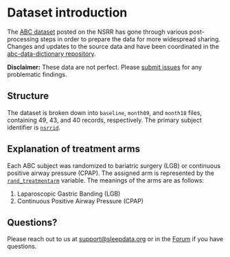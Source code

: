 # Dataset introduction

The [ABC dataset](:files_path:/datasets) posted on the NSRR has gone through various post-processing steps in order to prepare the data for more widespread sharing. Changes and updates to the source data and have been coordinated in the [abc-data-dictionary repository](https://github.com/nsrr/abc-data-dictionary).

**Disclaimer:** These data are not perfect. Please [submit issues](https://github.com/nsrr/abc-data-dictionary/issues) for any problematic findings.

## Structure

The dataset is broken down into `baseline`, `month09`, and `month18` files, containing 49, 43, and 40 records, respectively. The primary subject identifier is [`nsrrid`](https://sleepdata.org/datasets/abc/variables/nsrrid).

## Explanation of treatment arms

Each ABC subject was randomized to bariatric surgery (LGB) or continuous positive airway pressure (CPAP). The assigned arm is represented by the [`rand_treatmentarm`](https://sleepdata.org/datasets/abc/variables/rand_treatmentarm) variable. The meanings of the arms are as follows:

1. Laparoscopic Gastric Banding (LGB)
2. Continuous Positive Airway Pressure (CPAP)

## Questions?

Please reach out to us at support@sleepdata.org or in the [Forum](https://sleepdata.org/forum) if you have questions.
